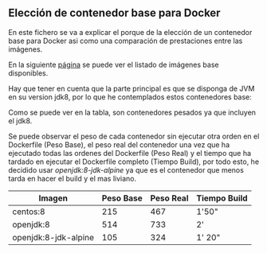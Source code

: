 ## Elección de contenedor base para Docker

En este fichero se va a explicar el porque de la elección de un contenedor base para Docker asi como una comparación de prestaciones entre las imágenes.

En la siguiente [página](https://hub.docker.com/search?q=&type=image&category=base) se puede ver el listado de imágenes base disponibles.

Hay que tener en cuenta que la parte principal es que se disponga de JVM en su version jdk8, por lo que he contemplados estos contenedores base:

Como se puede ver en la tabla, son contenedores pesados ya que incluyen el jdk8.

Se puede observar el peso de cada contenedor sin ejecutar otra orden en el Dockerfile (Peso Base), el peso real del contenedor una vez que ha ejecutado todas las ordenes del Dockerfile (Peso Real) y el tiempo que ha tardado en ejecutar el Dockerfile completo (Tiempo Build), por todo esto, he decidido usar *openjdk:8-jdk-alpine* ya que es el contenedor que menos tarda en hacer el build y el mas liviano.

|Imagen|Peso Base|Peso Real|Tiempo Build|
|---|---|---|---|
|centos:8|215|467|1'50"|
|openjdk:8|514|733|2'|
|openjdk:8-jdk-alpine|105|324|1' 20"|
